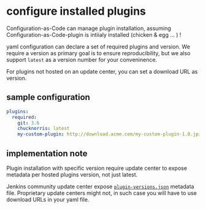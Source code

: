 # configure installed plugins

Configuration-as-Code can manage plugin installation, assuming Configuration-as-Code-plugin is
intiialy installed (chicken & egg ... ) !  

yaml configuration can declare a set of required plugins and version. We require
a version as primary goal is to ensure reproducibility, but we also support `latest`
as a version number for your conveninence.

For plugins not hosted on an update center, you can set a download URL as version.

## sample configuration

```yaml
plugins:
  required:
    git: 3.6
    chucknorris: latest
    my-custom-plugin: http://download.acme.com/my-custom-plugin-1.0.jpi
```



## implementation note

Plugin installation with specific version require update center to expose
metadata per hosted plugins version, not just latest. 

Jenkins community update center expose [`plugin-versions.json`](https://updates.jenkins.io/current/plugin-versions.json)
metadata file. Proprietary update centers might not, in such case you will have
to use download URLs in your yaml file.